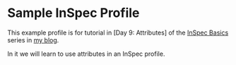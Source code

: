 # Sample InSpec Profile

This example profile is for tutorial in [Day 9: Attributes] of the [InSpec Basics](http://www.anniehedgie.com/inspec) series in [my blog](http://www.anniehedgie.com). 

In it we will learn to use attributes in an InSpec profile. 